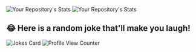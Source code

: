 ![Your Repository's Stats](https://github-readme-stats.vercel.app/api?username=kaushal07wick&show_icons=true)
![Your Repository's Stats](https://github-readme-stats.vercel.app/api/top-langs/?username=kaushal07wick&theme=blue-green)
## 😂 Here is a random joke that'll make you laugh!
![Jokes Card](https://readme-jokes.vercel.app/api)
![Profile View Counter](https://komarev.com/ghpvc/?username=kaushal07wick)
